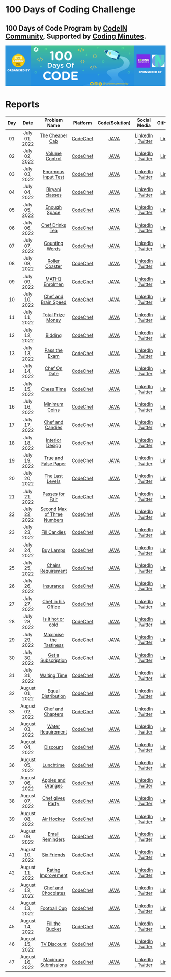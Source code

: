 # 100 Days of Coding Challenge


## 100 Days of Code Program by [CodeIN Community](https://www.linkedin.com/company/codein-community), Supported by [Coding Minutes](https://www.linkedin.com/company/codingminutes/).

![100 Days of Code Program](assets//100-days-of-coding.png "100 Days of Code Program")

# Reports

| Day | Date | Problem Name | Platform | Code(Solution) | Social Media |GitHub |
| :---: |:---: | :---: | :---: | :---: | :---: | :---: |
| 01 | July 01, 2022 | [The Cheaper Cab](https://www.codechef.com/problems/CABS) | [CodeChef](https://www.codechef.com/) | [JAVA](https://www.codechef.com/viewsolution/68019123) | [LinkedIn](https://www.linkedin.com/posts/alaminkarno_100daysofcodechallenge-codeincommunity-codein100daysofcode-activity-6948556016548462592-HIjp?utm_source=linkedin_share&utm_medium=member_desktop_web) , [Twitter](https://twitter.com/alamin_karno/status/1542792099984461824?s=20&t=61YYJnJqAbyIzc8Rl77MeQ) | [Link](https://github.com/alamin-karno/100__day_of_coding_challange/tree/master/codes/Day%2001) |
| 02 | July 02, 2022 | [Volume Control](https://www.codechef.com/problems/VOLCONTROL) | [CodeChef](https://www.codechef.com/) | [JAVA](https://www.codechef.com/viewsolution/68049595) | [LinkedIn](https://www.linkedin.com/posts/alaminkarno_100daysofcodechallenge-codeincommunity-codein100daysofcode-activity-6948870584306925568-l3Aq?utm_source=linkedin_share&utm_medium=member_desktop_web) , [Twitter](https://twitter.com/alamin_karno/status/1543105485133721601?s=20&t=uefQ9U8s21_NDuNIfQ7-jw) | [Link](https://github.com/alamin-karno/100__day_of_coding_challange/tree/master/codes/Day%2002) |
| 03 | July 03, 2022 | [Enormous Input Test](https://www.codechef.com/problems/INTEST) | [CodeChef](https://www.codechef.com/) | [JAVA](https://www.codechef.com/viewsolution/68092597) | [LinkedIn](https://www.linkedin.com/posts/alaminkarno_100daysofcodechallenge-codeincommunity-codein100daysofcode-activity-6949259397348896768-OKdp?utm_source=linkedin_share&utm_medium=member_desktop_web) , [Twitter](https://twitter.com/alamin_karno/status/1543494137986826241?s=20&t=62NQCRjuMbY6Zq5iRI7qRQ) | [Link](https://github.com/alamin-karno/100__day_of_coding_challange/tree/master/codes/Day%2003) |
| 04 | July 04, 2022 | [Biryani classes](https://www.codechef.com/problems/BIRYANI) | [CodeChef](https://www.codechef.com/) | [JAVA](https://www.codechef.com/viewsolution/68191565) | [LinkedIn](https://www.linkedin.com/posts/alaminkarno_100daysofcodechallenge-codeincommunity-codein100daysofcode-activity-6949562225984425984-gFOg?utm_source=linkedin_share&utm_medium=member_desktop_web) , [Twitter](https://twitter.com/alamin_karno/status/1543797457343377408?s=20&t=Z1WCTWtUk4voV7YRCEjnzw) | [Link](https://github.com/alamin-karno/100__day_of_coding_challange/tree/master/codes/Day%2004) |
| 05 | July 05, 2022 | [Enough Space](https://www.codechef.com/problems/ENSPACE) | [CodeChef](https://www.codechef.com/) | [JAVA](https://www.codechef.com/viewsolution/68235844) | [LinkedIn](https://www.linkedin.com/posts/alaminkarno_100daysofcodechallenge-codeincommunity-codein100daysofcode-activity-6949921205986418688-un5b?utm_source=linkedin_share&utm_medium=member_desktop_web) , [Twitter](https://twitter.com/alamin_karno/status/1544157716465483777?s=20&t=LeWQZm9i-LUTguhq9Cjtxg) | [Link](https://github.com/alamin-karno/100__day_of_coding_challange/tree/master/codes/Day%2005) |
| 06 | July 06, 2022 | [Chef Drinks Tea](https://www.codechef.com/problems/TEA) | [CodeChef](https://www.codechef.com/) | [JAVA](https://www.codechef.com/viewsolution/68277579) | [LinkedIn](https://www.linkedin.com/posts/alaminkarno_100daysofcodechallenge-codeincommunity-codein100daysofcode-activity-6950283728250122240-d3Vh?utm_source=linkedin_share&utm_medium=member_desktop_web) , [Twitter](https://twitter.com/alamin_karno/status/1544518730776182786?s=20&t=cou8fLHt9fRcxO9yZMNNBw) | [Link](https://github.com/alamin-karno/100__day_of_coding_challange/tree/master/codes/Day%2006) |
| 07 | July 07, 2022 | [Counting Words](https://www.codechef.com/problems/CNTWRD) | [CodeChef](https://www.codechef.com/) | [JAVA](https://www.codechef.com/viewsolution/68457709) | [LinkedIn](https://www.linkedin.com/posts/alaminkarno_100daysofcodechallenge-codeincommunity-codein100daysofcode-activity-6950848456156397568-j_PM?utm_source=linkedin_share&utm_medium=member_desktop_web) , [Twitter](https://twitter.com/alamin_karno/status/1545083391925579777?s=20&t=3h-LmXzbJ_ODFOIeWnpq4w) | [Link](https://github.com/alamin-karno/100__day_of_coding_challange/tree/master/codes/Day%2007) |
| 08 | July 08, 2022 | [Roller Coaster](https://www.codechef.com/problems/MINHEIGHT) | [CodeChef](https://www.codechef.com/) | [JAVA](https://www.codechef.com/viewsolution/68542234) | [LinkedIn](https://www.linkedin.com/posts/alaminkarno_100daysofcodechallenge-codeincommunity-codein100daysofcode-activity-6951232828659367936-L-Xs?utm_source=linkedin_share&utm_medium=member_desktop_web) , [Twitter](https://twitter.com/alamin_karno/status/1545468974414327810?s=20&t=Vcctr4sfbbvFHWG2tziYBQ) | [Link](https://github.com/alamin-karno/100__day_of_coding_challange/tree/master/codes/Day%2008) |
| 09 | July 09, 2022 | [MATH1 Enrolmen](https://www.codechef.com/problems/M1ENROL) | [CodeChef](https://www.codechef.com/) | [JAVA](https://www.codechef.com/viewsolution/68563514) | [LinkedIn](https://www.linkedin.com/posts/alaminkarno_100daysofcodechallenge-codeincommunity-codein100daysofcode-activity-6951406919618039808-JK99?utm_source=linkedin_share&utm_medium=member_desktop_web) , [Twitter](https://twitter.com/alamin_karno/status/1545641964133306368?s=20&t=aVhue-LLN_tGykeeoVBBbw) | [Link](https://github.com/alamin-karno/100__day_of_coding_challange/tree/master/codes/Day%2009) |
| 10 | July 10, 2022 | [Chef and Brain Speed](https://www.codechef.com/problems/CBSPEED) | [CodeChef](https://www.codechef.com/) | [JAVA](https://www.codechef.com/viewsolution/68676105) | [LinkedIn](https://www.linkedin.com/posts/alaminkarno_100daysofcodechallenge-codeincommunity-codein100daysofcode-activity-6951894040166420480-Zijd?utm_source=linkedin_share&utm_medium=member_desktop_web) , [Twitter](https://twitter.com/alamin_karno/status/1546129001428975616?s=20&t=z30EMdIiug_ZHTjiShPdig) | [Link](https://github.com/alamin-karno/100__day_of_coding_challange/tree/master/codes/Day%2010) |
| 11 | July 11, 2022 | [Total Prize Money](https://www.codechef.com/problems/PRIZEPOOL) | [CodeChef](https://www.codechef.com/) | [JAVA](https://www.codechef.com/viewsolution/68713502) | [LinkedIn](https://www.linkedin.com/posts/alaminkarno_100daysofcodechallenge-codeincommunity-codein100daysofcode-activity-6952126243878109186-mjqh?utm_source=linkedin_share&utm_medium=member_desktop_web) , [Twitter](https://twitter.com/alamin_karno/status/1546361056590954497?s=20&t=ksnzvnVmBjxjn3HfD_DcqA) | [Link](https://github.com/alamin-karno/100__day_of_coding_challange/tree/master/codes/Day%2011) |
| 12 | July 12, 2022 | [Bidding](https://www.codechef.com/problems/AUCTION) | [CodeChef](https://www.codechef.com/) | [JAVA](https://www.codechef.com/viewsolution/68792163) | [LinkedIn](https://www.linkedin.com/posts/alaminkarno_100daysofcodechallenge-codeincommunity-codein100daysofcode-activity-6952601797345648640-kHHW?utm_source=linkedin_share&utm_medium=member_desktop_web) , [Twitter](https://twitter.com/alamin_karno/status/1546836519700561921?s=20&t=ZxTolyGkmgHiIrWQ7lDBGQ) | [Link](https://github.com/alamin-karno/100__day_of_coding_challange/tree/master/codes/Day%2012) |
| 13 | July 13, 2022 | [Pass the Exam](https://www.codechef.com/problems/PASSTHEEXAM) | [CodeChef](https://www.codechef.com/) | [JAVA](https://www.codechef.com/viewsolution/68953220) | [LinkedIn](https://www.linkedin.com/posts/alaminkarno_100daysofcodechallenge-codeincommunity-codein100daysofcode-activity-6953024785597554688-xF7V?utm_source=linkedin_share&utm_medium=member_desktop_web) , [Twitter](https://twitter.com/alamin_karno/status/1547260248519757824?s=20&t=5qM3YdFcSq8Q0JkE5yyJkA) | [Link](https://github.com/alamin-karno/100__day_of_coding_challange/tree/master/codes/Day%2013) |
| 14 | July 14, 2022 | [Chef On Date](https://www.codechef.com/problems/CHEFONDATE) | [CodeChef](https://www.codechef.com/) | [JAVA](https://www.codechef.com/viewsolution/69030943) | [LinkedIn](https://www.linkedin.com/posts/alaminkarno_100daysofcodechallenge-codeincommunity-codein100daysofcode-activity-6953395608393039872-APR-?utm_source=linkedin_share&utm_medium=member_desktop_web) , [Twitter](https://twitter.com/alamin_karno/status/1547630614593290240?s=20&t=XmRFVXOcCasG-o5cN1ZVrw) | [Link](https://github.com/alamin-karno/100__day_of_coding_challange/tree/master/codes/Day%2014) |
| 15 | July 15, 2022 | [Chess Time](https://www.codechef.com/problems/CHESSTIME) | [CodeChef](https://www.codechef.com/) | [JAVA](https://www.codechef.com/viewsolution/69056587) | [LinkedIn](https://www.linkedin.com/posts/alaminkarno_100daysofcodechallenge-codeincommunity-codein100daysofcode-activity-6953660474827714560-tZJU?utm_source=linkedin_share&utm_medium=member_desktop_web) , [Twitter](https://twitter.com/Yk404Gaming/status/1547827869426282498?s=20&t=Ymu4LKldv5PFz39DpnIE8g) | [Link](https://github.com/alamin-karno/100__day_of_coding_challange/tree/master/codes/Day%2015) |
| 16 | July 16, 2022 | [Minimum Coins](https://www.codechef.com/problems/MINCOINSREQ) | [CodeChef](https://www.codechef.com/) | [JAVA](https://www.codechef.com/viewsolution/69084601) | [LinkedIn](https://www.linkedin.com/posts/alaminkarno_100daysofcodechallenge-codeincommunity-codein100daysofcode-activity-6953912852646686720-29ZL?utm_source=linkedin_share&utm_medium=member_desktop_web) , [Twitter](https://twitter.com/alamin_karno/status/1548147719117873152?s=20&t=EYDclidbWLysTaTwLSHh8g) | [Link](https://github.com/alamin-karno/100__day_of_coding_challange/tree/master/codes/Day%2016) |
| 17 | July 17, 2022 | [Chef and Candies](https://www.codechef.com/problems/CHEFCAND) | [CodeChef](https://www.codechef.com/) | [JAVA](https://www.codechef.com/viewsolution/69125528) | [LinkedIn](https://www.linkedin.com/posts/alaminkarno_100daysofcodechallenge-codeincommunity-codein100daysofcode-activity-6954273448978235392-lYXx?utm_source=linkedin_share&utm_medium=member_desktop_web) , [Twitter](https://twitter.com/alamin_karno/status/1548508244427296768?s=20&t=fN_xHiM0dI1fAt_VYNE-jg) | [Link](https://github.com/alamin-karno/100__day_of_coding_challange/tree/master/codes/Day%2017) |
| 18 | July 18, 2022 | [Interior Design](https://www.codechef.com/problems/INTRDSGN) | [CodeChef](https://www.codechef.com/) | [JAVA](https://www.codechef.com/viewsolution/69265464) | [LinkedIn](https://www.linkedin.com/posts/alaminkarno_100daysofcodechallenge-codeincommunity-codein100daysofcode-activity-6954634871289905152-eUjj?utm_source=linkedin_share&utm_medium=member_desktop_web) , [Twitter](https://twitter.com/alamin_karno/status/1548869678487175168?s=20&t=U0cvggTvkpXylgzHVLYqjw) | [Link](https://github.com/alamin-karno/100__day_of_coding_challange/tree/master/codes/Day%2018) |
| 19 | July 19, 2022 | [True and False Paper](https://www.codechef.com/problems/TFPAPER) | [CodeChef](https://www.codechef.com/) | [JAVA](https://www.codechef.com/viewsolution/69311470) | [LinkedIn](https://www.linkedin.com/posts/alaminkarno_100daysofcodechallenge-codeincommunity-codein100daysofcode-activity-6954998787811540993-FZ98?utm_source=linkedin_share&utm_medium=member_desktop_web) , [Twitter](https://twitter.com/alamin_karno/status/1549233525647605761?s=20&t=lRzTqOlYI04gLT6AdNj-dA) | [Link](https://github.com/alamin-karno/100__day_of_coding_challange/tree/master/codes/Day%2019) |
| 20 | July 20, 2022 | [The Last Levels](https://www.codechef.com/problems/LASTLEVELS) | [CodeChef](https://www.codechef.com/) | [JAVA](https://www.codechef.com/viewsolution/69353803) | [LinkedIn](https://www.linkedin.com/posts/alaminkarno_100daysofcodechallenge-codeincommunity-codein100daysofcode-activity-6955363654384979968-P8Wz?utm_source=linkedin_share&utm_medium=member_desktop_web) , [Twitter](https://twitter.com/alamin_karno/status/1549598422277423104?s=20&t=aGxpx78B9sAObG8CpOIcbw) | [Link](https://github.com/alamin-karno/100__day_of_coding_challange/tree/master/codes/Day%2020) |
| 21 | July 21, 2022 | [Passes for Fair](https://www.codechef.com/problems/FAIRPASS) | [CodeChef](https://www.codechef.com/) | [JAVA](https://www.codechef.com/viewsolution/69502833) | [LinkedIn](https://www.linkedin.com/posts/alaminkarno_100daysofcodechallenge-codeincommunity-codein100daysofcode-activity-6955717458871664641-QTik?utm_source=linkedin_share&utm_medium=member_desktop_web) , [Twitter](https://twitter.com/alamin_karno/status/1549955158440038402?s=20&t=k7MZwLytYw-AV3vLVaoE9w) | [Link](https://github.com/alamin-karno/100__day_of_coding_challange/tree/master/codes/Day%2021) |
| 22 | July 22, 2022 | [Second Max of Three Numbers](https://www.codechef.com/problems/SNDMAX) | [CodeChef](https://www.codechef.com/) | [JAVA](https://www.codechef.com/viewsolution/69628659) | [LinkedIn](https://www.linkedin.com/posts/alaminkarno_100daysofcodechallenge-codeincommunity-codein100daysofcode-activity-6956286995492990976-vyiu?utm_source=linkedin_share&utm_medium=member_desktop_web) , [Twitter](https://twitter.com/alamin_karno/status/1550522038607282176?s=20&t=Xb2DNcKOjUElOMXAgQUnQA) | [Link](https://github.com/alamin-karno/100__day_of_coding_challange/tree/master/codes/Day%2022) |
| 23 | July 23, 2022 | [Fill Candies](https://www.codechef.com/problems/FILLCANDIES) | [CodeChef](https://www.codechef.com/) | [JAVA](https://www.codechef.com/viewsolution/69662474) | [LinkedIn](https://www.linkedin.com/posts/alaminkarno_100daysofcodechallenge-codeincommunity-codein100daysofcode-activity-6956453252162875392-EoJV?utm_source=linkedin_share&utm_medium=member_desktop_web) , [Twitter](https://twitter.com/alamin_karno/status/1550688164884652032?s=20&t=PzW1kPfq5m5o-AwVjDnZmw) | [Link](https://github.com/alamin-karno/100__day_of_coding_challange/tree/master/codes/Day%2023) |
| 24 | July 24, 2022 | [Buy Lamps](https://www.codechef.com/problems/BUYLAMP) | [CodeChef](https://www.codechef.com/) | [JAVA](https://www.codechef.com/viewsolution/69764704) | [LinkedIn](https://www.linkedin.com/posts/alaminkarno_100daysofcodechallenge-codeincommunity-codein100daysofcode-activity-6956806206648721408-kiS2?utm_source=linkedin_share&utm_medium=member_desktop_web) , [Twitter](https://twitter.com/alamin_karno/status/1551041091469996033?s=20&t=cs0uym6vammdfjtPU10hgQ) | [Link](https://github.com/alamin-karno/100__day_of_coding_challange/tree/master/codes/Day%2024) |
| 25 | July 25, 2022 | [Chairs Requirement](https://www.codechef.com/problems/CHAIRS_) | [CodeChef](https://www.codechef.com/) | [JAVA](https://www.codechef.com/viewsolution/69853420) | [LinkedIn](https://www.linkedin.com/posts/alaminkarno_100daysofcodechallenge-codeincommunity-codein100daysofcode-activity-6957164266676256768-EsAd?utm_source=linkedin_share&utm_medium=member_desktop_web) , [Twitter](https://twitter.com/alamin_karno/status/1551399309031411712?s=20&t=fXQvjwz4loBfsasCelu2WQ) | [Link](https://github.com/alamin-karno/100__day_of_coding_challange/tree/master/codes/Day%2025) |
| 26 | July 26, 2022 | [Insurance](https://www.codechef.com/problems/INSURANCE) | [CodeChef](https://www.codechef.com/) | [JAVA](https://www.codechef.com/viewsolution/69917017) | [LinkedIn](https://www.linkedin.com/posts/alaminkarno_100daysofcodechallenge-codeincommunity-codein100daysofcode-activity-6957528414866026496-4zAN?utm_source=linkedin_share&utm_medium=member_desktop_web) , [Twitter](https://twitter.com/alamin_karno/status/1551763273883975680?s=20&t=UrfoS5uD8K8fwnf6-8i-Tg) | [Link](https://github.com/alamin-karno/100__day_of_coding_challange/tree/master/codes/Day%2026) |
| 27 | July 27, 2022 | [Chef in his Office](https://www.codechef.com/problems/OFFICE) | [CodeChef](https://www.codechef.com/) | [JAVA](https://www.codechef.com/viewsolution/69965919) | [LinkedIn](https://www.linkedin.com/posts/alaminkarno_100daysofcodechallenge-codeincommunity-codein100daysofcode-activity-6957886904713261056-5R-5?utm_source=linkedin_share&utm_medium=member_desktop_web) , [Twitter](https://twitter.com/alamin_karno/status/1552121669783007232?s=20&t=3PyM36BmxHUFNPF-kChhOQ) | [Link](https://github.com/alamin-karno/100__day_of_coding_challange/tree/master/codes/Day%2027) |
| 28 | July 28, 2022 | [Is it hot or cold](https://www.codechef.com/problems/HOTCOLD) | [CodeChef](https://www.codechef.com/) | [JAVA](https://www.codechef.com/viewsolution/70144391) | [LinkedIn](https://www.linkedin.com/posts/alaminkarno_100daysofcodechallenge-codeincommunity-codein100daysofcode-activity-6958255239300861952-dHvh?utm_source=linkedin_share&utm_medium=member_desktop_web) , [Twitter](https://twitter.com/alamin_karno/status/1552490010594930688?s=20&t=XP9Ere8SRf42mDg6t3i1Cw) | [Link](https://github.com/alamin-karno/100__day_of_coding_challange/tree/master/codes/Day%2028) |
| 29 | July 29, 2022 | [Maximise the Tastiness](https://www.codechef.com/problems/MAXTASTE) | [CodeChef](https://www.codechef.com/) | [JAVA](https://www.codechef.com/viewsolution/70218874) | [LinkedIn](https://www.linkedin.com/posts/alaminkarno_100daysofcodechallenge-codeincommunity-codein100daysofcode-activity-6958712392339927040-WozC?utm_source=linkedin_share&utm_medium=member_desktop_web) , [Twitter](https://twitter.com/alamin_karno/status/1552947178532110336?s=20&t=pe6RPDmlS03cNXjOfiRwwQ) | [Link](https://github.com/alamin-karno/100__day_of_coding_challange/tree/master/codes/Day%2029) |
| 30 | July 30, 2022 | [Get a Subscription](https://www.codechef.com/problems/SUBSCRIBE) | [CodeChef](https://www.codechef.com/) | [JAVA](https://www.codechef.com/viewsolution/70283529) | [LinkedIn](https://www.linkedin.com/posts/alaminkarno_100daysofcodechallenge-codeincommunity-codein100daysofcode-activity-6959190915785658369-6jmr?utm_source=linkedin_share&utm_medium=member_desktop_web) , [Twitter](https://twitter.com/alamin_karno/status/1553425683413880832?s=20&t=t9TU6hCE_OsxIpzwN1cAow) | [Link](https://github.com/alamin-karno/100__day_of_coding_challange/tree/master/codes/Day%2030) |
| 31 | July 31, 2022 | [Waiting Time](https://www.codechef.com/problems/WAITTIME) | [CodeChef](https://www.codechef.com/) | [JAVA](https://www.codechef.com/viewsolution/70297106) | [LinkedIn](https://www.linkedin.com/posts/alaminkarno_100daysofcodechallenge-codeincommunity-codein100daysofcode-activity-6959343777291395073-Jf5Q?utm_source=linkedin_share&utm_medium=member_desktop_web) , [Twitter](https://twitter.com/alamin_karno/status/1553579062190559232?s=20&t=9tKfgAT2nRPl9ML58pXhVw) | [Link](https://github.com/alamin-karno/100__day_of_coding_challange/tree/master/codes/Day%2031) |
| 32 | August 01, 2022 | [Equal Distribution](https://www.codechef.com/problems/EQUALDIST) | [CodeChef](https://www.codechef.com/) | [JAVA](https://www.codechef.com/viewsolution/70339186) | [LinkedIn](https://www.linkedin.com/posts/alaminkarno_100daysofcodechallenge-codeincommunity-codein100daysofcode-activity-6959700076701106176-kHQK?utm_source=linkedin_share&utm_medium=member_desktop_web) , [Twitter](https://twitter.com/alamin_karno/status/1553935355128483840?s=20&t=gcAonYUsN8lbM7D5MWD_7w) | [Link](https://github.com/alamin-karno/100__day_of_coding_challange/tree/master/codes/Day%2032) |
| 33 | August 02, 2022 | [Chef and Chapters](https://www.codechef.com/problems/SEMCOURSES) | [CodeChef](https://www.codechef.com/) | [JAVA](https://www.codechef.com/viewsolution/70382577) | [LinkedIn](https://www.linkedin.com/posts/alaminkarno_100daysofcodechallenge-codeincommunity-codein100daysofcode-activity-6960064858398625792-82CI?utm_source=linkedin_share&utm_medium=member_desktop_web) , [Twitter](https://twitter.com/alamin_karno/status/1554300053900369920?s=20&t=sloyuwaLBUGdoDxeLm_rew) | [Link](https://github.com/alamin-karno/100__day_of_coding_challange/tree/master/codes/Day%2033) |
| 34 | August 03, 2022 | [Water Requirement](https://www.codechef.com/problems/WATERREQ) | [CodeChef](https://www.codechef.com/) | [JAVA](https://www.codechef.com/viewsolution/70431020) | [LinkedIn](https://www.linkedin.com/posts/alaminkarno_100daysofcodechallenge-codeincommunity-codein100daysofcode-activity-6960433235549978624-Ay5j?utm_source=linkedin_share&utm_medium=member_desktop_web) , [Twitter](https://twitter.com/alamin_karno/status/1554668327989309440?s=20&t=EPekGMLwfxawAjBghDZm3w) | [Link](https://github.com/alamin-karno/100__day_of_coding_challange/tree/master/codes/Day%2034) |
| 35 | August 04, 2022 | [Discount](https://www.codechef.com/problems/DISCNT) | [CodeChef](https://www.codechef.com/) | [JAVA](https://www.codechef.com/viewsolution/70627974) | [LinkedIn](https://www.linkedin.com/posts/alaminkarno_100daysofcodechallenge-codeincommunity-codein100daysofcode-activity-6960800666944507904-fifx?utm_source=linkedin_share&utm_medium=member_desktop_web) , [Twitter](https://twitter.com/alamin_karno/status/1555035455225462785?s=20&t=uXMLsToqNK-gkziUoSXr7A) | [Link](https://github.com/alamin-karno/100__day_of_coding_challange/tree/master/codes/Day%2035) |
| 36 | August 05, 2022 | [Lunchtime](https://www.codechef.com/problems/LTIME) | [CodeChef](https://www.codechef.com/) | [JAVA](https://www.codechef.com/viewsolution/70717941) | [LinkedIn](https://www.linkedin.com/posts/alaminkarno_100daysofcodechallenge-codeincommunity-codein100daysofcode-activity-6961351609205350400-DfQG?utm_source=linkedin_share&utm_medium=member_desktop_web) , [Twitter](https://twitter.com/alamin_karno/status/1555586393048760320?s=20&t=jjFz_-KVBsjXbve3F87B3Q) | [Link](https://github.com/alamin-karno/100__day_of_coding_challange/tree/master/codes/Day%2036) |
| 37 | August 06, 2022 | [Apples and Oranges](https://www.codechef.com/problems/APPLORNG) | [CodeChef](https://www.codechef.com/) | [JAVA](https://www.codechef.com/viewsolution/70732148) | [LinkedIn](https://www.linkedin.com/posts/alaminkarno_100daysofcodechallenge-codeincommunity-codein100daysofcode-activity-6961523470593667072-uY_m?utm_source=linkedin_share&utm_medium=member_desktop_web) , [Twitter](https://twitter.com/alamin_karno/status/1555758242713980928?s=20&t=rTl82Y9ylANu0AXZbRAwnw) | [Link](https://github.com/alamin-karno/100__day_of_coding_challange/tree/master/codes/Day%2037) |
| 38 | August 07, 2022 | [Chef gives Party](https://www.codechef.com/problems/PARTY2) | [CodeChef](https://www.codechef.com/) | [JAVA](https://www.codechef.com/viewsolution/70779413) | [LinkedIn](https://www.linkedin.com/posts/alaminkarno_100daysofcodechallenge-codeincommunity-codein100daysofcode-activity-6961880114045345792-h0C8?utm_source=linkedin_share&utm_medium=member_desktop_web) , [Twitter](https://twitter.com/alamin_karno/status/1556115064075485193?s=20&t=K2gZDCnbMefhzA4Uic0fAA) | [Link](https://github.com/alamin-karno/100__day_of_coding_challange/tree/master/codes/Day%2038) |
| 39 | August 08, 2022 | [Air Hockey](https://www.codechef.com/problems/AIRHOCKEY) | [CodeChef](https://www.codechef.com/) | [JAVA](https://www.codechef.com/viewsolution/70823902) | [LinkedIn](https://www.linkedin.com/posts/alaminkarno_100daysofcodechallenge-codeincommunity-codein100daysofcode-activity-6962253070193893376-2JWj?utm_source=linkedin_share&utm_medium=member_desktop_web) , [Twitter](https://twitter.com/alamin_karno/status/1556487821514653696?s=20&t=7d8twA1OOiAHSGoUkdESiw) | [Link](https://github.com/alamin-karno/100__day_of_coding_challange/tree/master/codes/Day%2039) |
| 40 | August 09, 2022 | [Email Reminders](https://www.codechef.com/problems/EMAILREM) | [CodeChef](https://www.codechef.com/) | [JAVA](https://www.codechef.com/viewsolution/70877211) | [LinkedIn](https://www.linkedin.com/posts/alaminkarno_100daysofcodechallenge-codeincommunity-codein100daysofcode-activity-6962640862455500800-oayc?utm_source=linkedin_share&utm_medium=member_desktop_web) , [Twitter](https://twitter.com/alamin_karno/status/1556875554199982080?s=20&t=eGsgF94Ze12J7_W8U_lXTg) | [Link](https://github.com/alamin-karno/100__day_of_coding_challange/tree/master/codes/Day%2040) |
| 41 | August 10, 2022 | [Six Friends](https://www.codechef.com/problems/SIXFRIENDS) | [CodeChef](https://www.codechef.com/) | [JAVA](https://www.codechef.com/viewsolution/70922789) | [LinkedIn](https://www.linkedin.com/posts/alaminkarno_100daysofcodechallenge-codeincommunity-codein100daysofcode-activity-6962962197496942592-8qP_?utm_source=linkedin_share&utm_medium=member_desktop_web) , [Twitter](https://twitter.com/alamin_karno/status/1557197102824194049?s=20&t=ZRxvi4zBebvV2UZTDnD6fw) | [Link](https://github.com/alamin-karno/100__day_of_coding_challange/tree/master/codes/Day%2041) |
| 42 | August 11, 2022 | [Rating Improvement](https://www.codechef.com/problems/ADVANCE) | [CodeChef](https://www.codechef.com/) | [JAVA](https://www.codechef.com/viewsolution/71106554) | [LinkedIn](https://www.linkedin.com/posts/alaminkarno_100daysofcodechallenge-codeincommunity-codein100daysofcode-activity-6963333577048551425-RZ3a?utm_source=linkedin_share&utm_medium=member_desktop_web) , [Twitter](https://twitter.com/alamin_karno/status/1557568317929693184?s=20&t=HUl-9r0oedrxvYFdKbcu9g) | [Link](https://github.com/alamin-karno/100__day_of_coding_challange/tree/master/codes/Day%2042) |
| 43 | August 12, 2022 | [Chef and Chocolates](https://www.codechef.com/problems/CCHOCOLATES) | [CodeChef](https://www.codechef.com/) | [JAVA](https://www.codechef.com/viewsolution/71164325) | [LinkedIn](https://www.linkedin.com/posts/alaminkarno_100daysofcodechallenge-codeincommunity-codein100daysofcode-activity-6963775316796342272-B-qD?utm_source=linkedin_share&utm_medium=member_desktop_web) , [Twitter](https://twitter.com/alamin_karno/status/1558010241362857984?s=20&t=TJxhTIm3aMEcCn2XrAN06w) | [Link](https://github.com/alamin-karno/100__day_of_coding_challange/tree/master/codes/Day%2043) |
| 44 | August 13, 2022 | [Football Cup](https://www.codechef.com/problems/FOOTCUP) | [CodeChef](https://www.codechef.com/) | [JAVA](https://www.codechef.com/viewsolution/71331620) | [LinkedIn](https://www.linkedin.com/posts/alaminkarno_100daysofcodechallenge-codeincommunity-codein100daysofcode-activity-6964257199753744384-BXKL?utm_source=linkedin_share&utm_medium=member_desktop_web) , [Twitter](https://twitter.com/alamin_karno/status/1558492171862687745?s=20&t=IQF-m-FL5qmyDOF-4AxDlw) | [Link](https://github.com/alamin-karno/100__day_of_coding_challange/tree/master/codes/Day%2044) |
| 45 | August 14, 2022 | [Fill the Bucket](https://www.codechef.com/problems/FBC) | [CodeChef](https://www.codechef.com/) | [JAVA](https://www.codechef.com/viewsolution/71354102) | [LinkedIn](https://www.linkedin.com/posts/alaminkarno_100daysofcodechallenge-codeincommunity-codein100daysofcode-activity-6964417480958111744-IABR?utm_source=linkedin_share&utm_medium=member_desktop_web) , [Twitter](https://twitter.com/alamin_karno/status/1558652491323293699?s=20&t=kSzrkyVHBmmO8zzblQAAjA) | [Link](https://github.com/alamin-karno/100__day_of_coding_challange/tree/master/codes/Day%2045) |
| 46 | August 15, 2022 | [TV Discount](https://www.codechef.com/problems/TVDISC) | [CodeChef](https://www.codechef.com/) | [JAVA](https://www.codechef.com/viewsolution/71481262) | [LinkedIn](https://www.linkedin.com/posts/alaminkarno_100daysofcodechallenge-codeincommunity-codein100daysofcode-activity-6964928252565999616-ya_h?utm_source=linkedin_share&utm_medium=member_desktop_web) , [Twitter](https://twitter.com/alamin_karno/status/1559163030302511105?s=20&t=rVH8X25Q5s2u826Kc59WSw) | [Link](https://github.com/alamin-karno/100__day_of_coding_challange/tree/master/codes/Day%2046) |
| 47 | August 16, 2022 | [Maximum Submissions](https://www.codechef.com/problems/MAXIMUMSUBS) | [CodeChef](https://www.codechef.com/) | [JAVA](https://www.codechef.com/viewsolution/71502884) | [LinkedIn](https://www.linkedin.com/posts/alaminkarno_100daysofcodechallenge-codeincommunity-codein100daysofcode-activity-6965142507223441408-PI-T?utm_source=linkedin_share&utm_medium=member_desktop_web) , [Twitter](https://twitter.com/alamin_karno/status/1559377302512758785?s=20&t=g5ABnpBzhYX4rhe65xJYXg) | [Link](https://github.com/alamin-karno/100__day_of_coding_challange/tree/master/codes/Day%2047) |
